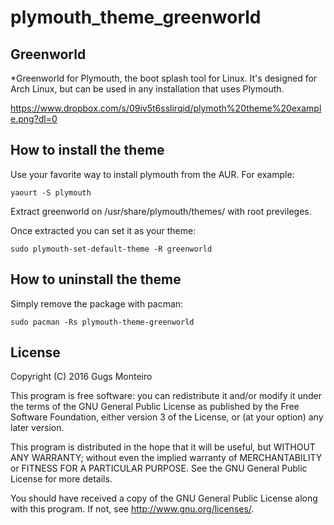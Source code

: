 # plymouth_theme_greenworld
## Greenworld

*Greenworld for Plymouth, the boot splash tool for Linux. It's designed for Arch Linux, but can be used in any installation that uses Plymouth.

https://www.dropbox.com/s/09iv5t6sslirqid/plymoth%20theme%20example.png?dl=0

## How to install the theme
Use your favorite way to install plymouth from the AUR. For example:

    yaourt -S plymouth

Extract greenworld on /usr/share/plymouth/themes/ with root previleges.

Once extracted you can set it as your theme:

    sudo plymouth-set-default-theme -R greenworld

## How to uninstall the theme
Simply remove the package with pacman:

    sudo pacman -Rs plymouth-theme-greenworld

## License

Copyright (C) 2016 Gugs Monteiro

This program is free software: you can redistribute it and/or modify
it under the terms of the GNU General Public License as published by
the Free Software Foundation, either version 3 of the License, or
(at your option) any later version.

This program is distributed in the hope that it will be useful,
but WITHOUT ANY WARRANTY; without even the implied warranty of
MERCHANTABILITY or FITNESS FOR A PARTICULAR PURPOSE.  See the
GNU General Public License for more details.

You should have received a copy of the GNU General Public License
along with this program.  If not, see <http://www.gnu.org/licenses/>.
